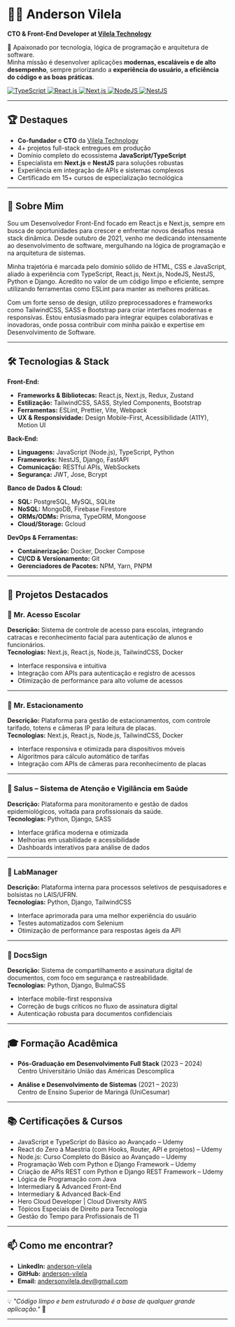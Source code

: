 # 👨‍💻 Anderson Vilela  
**CTO & Front-End Developer at [Vilela Technology](https://www.linkedin.com/company/vilela-technology/about/)**

🚀 Apaixonado por tecnologia, lógica de programação e arquitetura de software.  
Minha missão é desenvolver aplicações **modernas, escaláveis e de alto desempenho**, sempre priorizando a **experiência do usuário, a eficiência do código e as boas práticas**.

<p align="left">
  <a href="https://www.typescriptlang.org/">
    <img alt="TypeScript" src="https://img.shields.io/badge/TypeScript-007ACC?style=for-the-badge&logo=typescript&logoColor=white" />
  </a>
  
  <a href="https://reactjs.org/">
    <img alt="React.js" src="https://img.shields.io/badge/React-20232A?style=for-the-badge&logo=react&logoColor=61DAFB" />
  </a>
  <a href="https://nextjs.org/">
    <img alt="Next.js" src="https://img.shields.io/badge/Next.js-000000?style=for-the-badge&logo=next.js&logoColor=white" />
  </a>
  
  <a href="https://nodejs.org/">
    <img alt="NodeJS" src="https://img.shields.io/badge/Node.js-339933?style=for-the-badge&logo=nodedotjs&logoColor=white" />
  </a>
  <a href="https://nestjs.com/">
    <img alt="NestJS" src="https://img.shields.io/badge/NestJS-E0234E?style=for-the-badge&logo=nestjs&logoColor=white" />
  </a>
</p>

---

## 🏆 Destaques

- **Co-fundador** e **CTO** da [Vilela Technology](https://www.linkedin.com/company/vilela-technology/about/)
- 4+ projetos full-stack entregues em produção
- Domínio completo do ecossistema **JavaScript/TypeScript**
- Especialista em **Next.js** e **NestJS** para soluções robustas
- Experiência em integração de APIs e sistemas complexos
- Certificado em 15+ cursos de especialização tecnológica

---

## 👤 Sobre Mim

Sou um Desenvolvedor Front-End focado em React.js e Next.js, sempre em busca de oportunidades para crescer e enfrentar novos desafios nessa stack dinâmica. Desde outubro de 2021, venho me dedicando intensamente ao desenvolvimento de software, mergulhando na lógica de programação e na arquitetura de sistemas.

Minha trajetória é marcada pelo domínio sólido de HTML, CSS e JavaScript, aliado à experiência com TypeScript, React.js, Next.js, NodeJS, NestJS, Python e Django. Acredito no valor de um código limpo e eficiente, sempre utilizando ferramentas como ESLint para manter as melhores práticas.

Com um forte senso de design, utilizo preprocessadores e frameworks como TailwindCSS, SASS e Bootstrap para criar interfaces modernas e responsivas. Estou entusiasmado para integrar equipes colaborativas e inovadoras, onde possa contribuir com minha paixão e expertise em Desenvolvimento de Software.

---

## 🛠 Tecnologias & Stack

**Front-End:**  
- **Frameworks & Bibliotecas:** React.js, Next.js, Redux, Zustand  
- **Estilização:** TailwindCSS, SASS, Styled Components, Bootstrap  
- **Ferramentas:** ESLint, Prettier, Vite, Webpack  
- **UX & Responsividade:** Design Mobile-First, Acessibilidade (A11Y), Motion UI  

**Back-End:**  
- **Linguagens:** JavaScript (Node.js), TypeScript, Python  
- **Frameworks:** NestJS, Django, FastAPI  
- **Comunicação:** RESTful APIs, WebSockets  
- **Segurança:** JWT, Jose, Bcrypt  

**Banco de Dados & Cloud:**  
- **SQL:** PostgreSQL, MySQL, SQLite  
- **NoSQL:** MongoDB, Firebase Firestore  
- **ORMs/ODMs:** Prisma, TypeORM, Mongoose  
- **Cloud/Storage:** Gcloud  

**DevOps & Ferramentas:**  
- **Containerização:** Docker, Docker Compose  
- **CI/CD & Versionamento:** Git  
- **Gerenciadores de Pacotes:** NPM, Yarn, PNPM

---

## 🚀 Projetos Destacados

### 🔹 Mr. Acesso Escolar  
**Descrição:** Sistema de controle de acesso para escolas, integrando catracas e reconhecimento facial para autenticação de alunos e funcionários.  
**Tecnologias:** Next.js, React.js, Node.js, TailwindCSS, Docker  
- Interface responsiva e intuitiva  
- Integração com APIs para autenticação e registro de acessos  
- Otimização de performance para alto volume de acessos

---

### 🔹 Mr. Estacionamento  
**Descrição:** Plataforma para gestão de estacionamentos, com controle tarifado, totens e câmeras IP para leitura de placas.  
**Tecnologias:** Next.js, React.js, Node.js, TailwindCSS, Docker  
- Interface responsiva e otimizada para dispositivos móveis  
- Algoritmos para cálculo automático de tarifas  
- Integração com APIs de câmeras para reconhecimento de placas

---

### 🔹 Salus – Sistema de Atenção e Vigilância em Saúde  
**Descrição:** Plataforma para monitoramento e gestão de dados epidemiológicos, voltada para profissionais da saúde.  
**Tecnologias:** Python, Django, SASS  
- Interface gráfica moderna e otimizada  
- Melhorias em usabilidade e acessibilidade  
- Dashboards interativos para análise de dados

---

### 🔹 LabManager  
**Descrição:** Plataforma interna para processos seletivos de pesquisadores e bolsistas no LAIS/UFRN.  
**Tecnologias:** Python, Django, TailwindCSS  
- Interface aprimorada para uma melhor experiência do usuário  
- Testes automatizados com Selenium  
- Otimização de performance para respostas ágeis da API

---

### 🔹 DocsSign  
**Descrição:** Sistema de compartilhamento e assinatura digital de documentos, com foco em segurança e rastreabilidade.  
**Tecnologias:** Python, Django, BulmaCSS  
- Interface mobile-first responsiva  
- Correção de bugs críticos no fluxo de assinatura digital  
- Autenticação robusta para documentos confidenciais

---

## 🎓 Formação Acadêmica

- **Pós-Graduação em Desenvolvimento Full Stack** (2023 – 2024)  
  Centro Universitário União das Américas Descomplica  

- **Análise e Desenvolvimento de Sistemas** (2021 – 2023)  
  Centro de Ensino Superior de Maringá (UniCesumar)

---

## 📚 Certificações & Cursos

- JavaScript e TypeScript do Básico ao Avançado – Udemy  
- React do Zero à Maestria (com Hooks, Router, API e projetos) – Udemy  
- Node.js: Curso Completo do Básico ao Avançado – Udemy  
- Programação Web com Python e Django Framework – Udemy  
- Criação de APIs REST com Python e Django REST Framework – Udemy  
- Lógica de Programação com Java  
- Intermediary & Advanced Front-End  
- Intermediary & Advanced Back-End  
- Hero Cloud Developer | Cloud Diversity AWS  
- Tópicos Especiais de Direito para Tecnologia  
- Gestão do Tempo para Profissionais de TI

---

## 📫 Como me encontrar?

- **LinkedIn:** [anderson-vilela](https://www.linkedin.com/in/anderson-vilela)  
- **GitHub:** [anderson-vilela](https://github.com/anderson-vilela)  
- **Email:** [andersonvilela.dev@gmail.com](mailto:andersonvilela.dev@gmail.com)

---

💡 _"Código limpo e bem estruturado é a base de qualquer grande aplicação."_ 🚀

---


